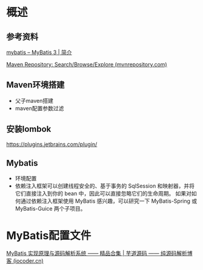 # 概述

## 参考资料

[mybatis – MyBatis 3 | 简介](https://mybatis.org/mybatis-3/zh/index.html)

[Maven Repository: Search/Browse/Explore (mvnrepository.com)](https://mvnrepository.com/)

## Maven环境搭建

+ 父子maven搭建
+ maven配置参数过滤

## 安装lombok

https://plugins.jetbrains.com/plugin/



## Mybatis

+ 环境配置
+ 依赖注入框架可以创建线程安全的、基于事务的 SqlSession 和映射器，并将它们直接注入到你的 bean 中，因此可以直接忽略它们的生命周期。 如果对如何通过依赖注入框架使用 MyBatis 感兴趣，可以研究一下 MyBatis-Spring 或 MyBatis-Guice 两个子项目。

# MyBatis配置文件



[MyBatis 实现原理与源码解析系统 —— 精品合集 | 芋道源码 —— 纯源码解析博客 (iocoder.cn)](https://www.iocoder.cn/MyBatis/good-collection/?zhihu)



